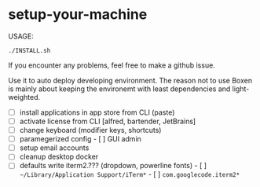 # setup-your-machine

USAGE:
```
./INSTALL.sh
```

If you encounter any problems, feel free to make a github issue.

Use it to auto deploy developing environment. The reason not to use Boxen is mainly about keeping the environemt with least dependencies and light-weighted.

- [ ] install applications in app store from CLI (paste)
- [ ] activate license from CLI [alfred, bartender, JetBrains]
- [ ] change keyboard (modifier keys, shortcuts)
- [ ] paramegerized config
      - [ ] GUI admin
- [ ] setup email accounts
- [ ] cleanup desktop docker
- [ ] defaults write iterm2.??? (dropdown, powerline fonts)
      - [ ]  `~/Library/Application Support/iTerm*`
      - [ ] `com.googlecode.iterm2*`
